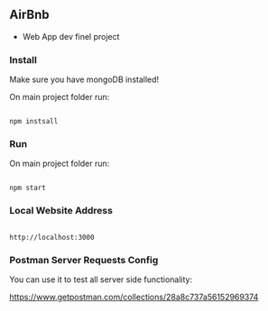 ## AirBnb

- Web App dev finel project

### Install

Make sure you have mongoDB installed!

On main project folder run:

<code>
npm instsall
</code>

### Run

On main project folder run:

<code>
npm start
</code>

### Local Website Address

<code>
http://localhost:3000
</code>

### Postman Server Requests Config

You can use it to test all server side functionality:

https://www.getpostman.com/collections/28a8c737a56152969374
